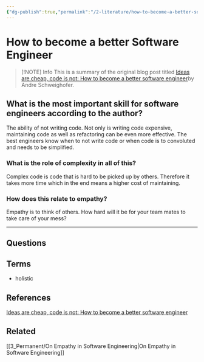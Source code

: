 ```yaml
---
{"dg-publish":true,"permalink":"/2-literature/how-to-become-a-better-software-engineer/","tags":["source/blog","code/best_practices"],"created":"2023-08-05T07:06:57.852-05:00","updated":"2023-09-11T18:12:27.637-05:00"}
---
```


# How to become a better Software Engineer

> [!NOTE] Info
> This is a summary of the original blog post titled [Ideas are cheap, code is not: How to become a better software engineer](https://andreschweighofer.com/career/ideas-are-cheap-code-is-not-how-to-become-a-better-software-engineer/)by Andre Schweighofer.
## What is the most important skill for software engineers according to the author?
The ability of not writing code. Not only is writing code expensive, maintaining code as well as refactoring can be even more effective. The best engineers know when to not write code or when code is to convoluted and needs to be simplified.
### What is the role of complexity in all of this?
Complex code is code that is hard to be picked up by others. Therefore it takes more time which in the end means a higher cost of maintaining.
### How does this relate to empathy?
Empathy is to think of others. How hard will it be for your team mates to take care of your mess?

---
## Questions
## Terms
- holistic
## References
[Ideas are cheap, code is not: How to become a better software engineer](https://andreschweighofer.com/career/ideas-are-cheap-code-is-not-how-to-become-a-better-software-engineer/)
## Related
[[3_Permanent/On Empathy in Software Engineering\|On Empathy in Software Engineering]]